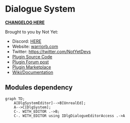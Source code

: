 #  Dialogue System

**[CHANGELOG HERE](./CHANGELOG.md)**

Brought to you by Not Yet:
* Discord: [HERE](https://bit.ly/NYDiscord)
* Website: [warriorb.com](http://www.warriorb.com)
* Twitter: https://twitter.com/NotYetDevs
* [Plugin Source Code](https://bit.ly/DlgSource)
* [Plugin Forum post](https://bit.ly/DlgForum)
* [Plugin Marketplace](https://bit.ly/DlgMarketplace)
* [Wiki/Documentation](https://bit.ly/DlgWiki)


## Modules dependency

```mermaid
graph TD;
    A[DlgSystemEditor]-->B[UnrealEd];
    A-->C[DlgSystem];
    C-. WITH_EDITOR .->B;
    C-. WITH_EDITOR using IDlgDialogueEditorAccess .->A
```
